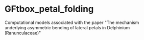 # GFtbox_petal_folding
Computational models associated with the paper "The mechanism underlying asymmetric bending of lateral petals in Delphinium (Ranunculaceae)​"
